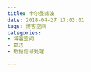 ```yaml
---
title: 卡尔曼滤波
date: 2018-04-27 17:03:01
tags: 博客空间  
categories:   
- 博客空间    
- 算法 
- 数据信号处理  

---
```

